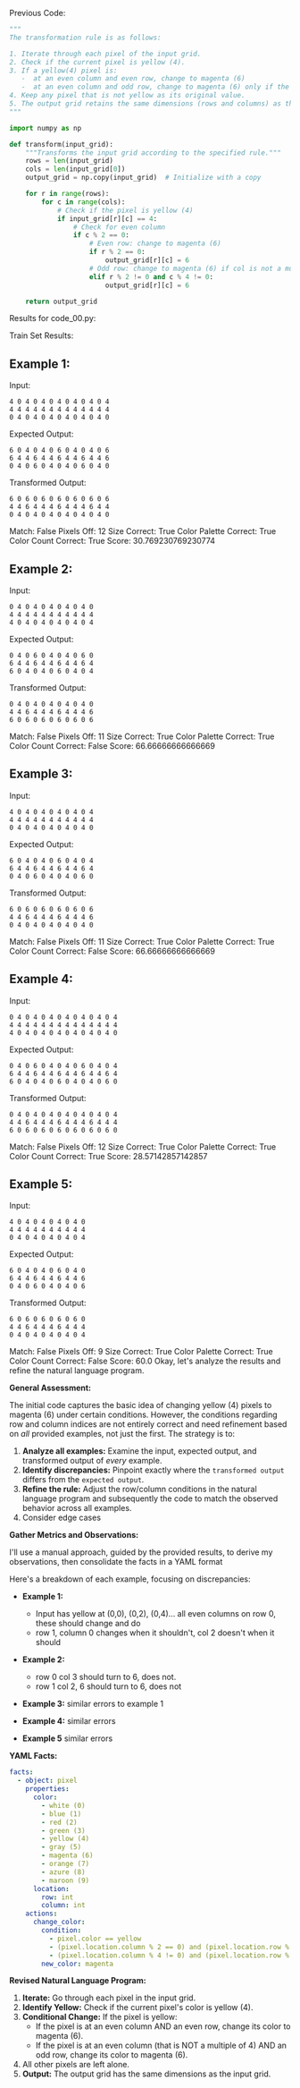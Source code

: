 
Previous Code:
```python
"""
The transformation rule is as follows:

1. Iterate through each pixel of the input grid.
2. Check if the current pixel is yellow (4).
3. If a yellow(4) pixel is:
   -  at an even column and even row, change to magenta (6)
   -  at an even column and odd row, change to magenta (6) only if the column index is NOT a multiple of 4.
4. Keep any pixel that is not yellow as its original value.
5. The output grid retains the same dimensions (rows and columns) as the input grid.
"""

import numpy as np

def transform(input_grid):
    """Transforms the input grid according to the specified rule."""
    rows = len(input_grid)
    cols = len(input_grid[0])
    output_grid = np.copy(input_grid)  # Initialize with a copy

    for r in range(rows):
        for c in range(cols):
            # Check if the pixel is yellow (4)
            if input_grid[r][c] == 4:
                # Check for even column
                if c % 2 == 0:
                    # Even row: change to magenta (6)
                    if r % 2 == 0:
                        output_grid[r][c] = 6
                    # Odd row: change to magenta (6) if col is not a multiple of 4
                    elif r % 2 != 0 and c % 4 != 0:
                        output_grid[r][c] = 6

    return output_grid
```
Results for code_00.py:

Train Set Results:

## Example 1:
Input:
```
4 0 4 0 4 0 4 0 4 0 4 0 4
4 4 4 4 4 4 4 4 4 4 4 4 4
0 4 0 4 0 4 0 4 0 4 0 4 0
```
Expected Output:
```
6 0 4 0 4 0 6 0 4 0 4 0 6
6 4 4 6 4 4 6 4 4 6 4 4 6
0 4 0 6 0 4 0 4 0 6 0 4 0
```
Transformed Output:
```
6 0 6 0 6 0 6 0 6 0 6 0 6
4 4 6 4 4 4 6 4 4 4 6 4 4
0 4 0 4 0 4 0 4 0 4 0 4 0
```
Match: False
Pixels Off: 12
Size Correct: True
Color Palette Correct: True
Color Count Correct: True
Score: 30.769230769230774

## Example 2:
Input:
```
0 4 0 4 0 4 0 4 0 4 0
4 4 4 4 4 4 4 4 4 4 4
4 0 4 0 4 0 4 0 4 0 4
```
Expected Output:
```
0 4 0 6 0 4 0 4 0 6 0
6 4 4 6 4 4 6 4 4 6 4
6 0 4 0 4 0 6 0 4 0 4
```
Transformed Output:
```
0 4 0 4 0 4 0 4 0 4 0
4 4 6 4 4 4 6 4 4 4 6
6 0 6 0 6 0 6 0 6 0 6
```
Match: False
Pixels Off: 11
Size Correct: True
Color Palette Correct: True
Color Count Correct: False
Score: 66.66666666666669

## Example 3:
Input:
```
4 0 4 0 4 0 4 0 4 0 4
4 4 4 4 4 4 4 4 4 4 4
0 4 0 4 0 4 0 4 0 4 0
```
Expected Output:
```
6 0 4 0 4 0 6 0 4 0 4
6 4 4 6 4 4 6 4 4 6 4
0 4 0 6 0 4 0 4 0 6 0
```
Transformed Output:
```
6 0 6 0 6 0 6 0 6 0 6
4 4 6 4 4 4 6 4 4 4 6
0 4 0 4 0 4 0 4 0 4 0
```
Match: False
Pixels Off: 11
Size Correct: True
Color Palette Correct: True
Color Count Correct: False
Score: 66.66666666666669

## Example 4:
Input:
```
0 4 0 4 0 4 0 4 0 4 0 4 0 4
4 4 4 4 4 4 4 4 4 4 4 4 4 4
4 0 4 0 4 0 4 0 4 0 4 0 4 0
```
Expected Output:
```
0 4 0 6 0 4 0 4 0 6 0 4 0 4
6 4 4 6 4 4 6 4 4 6 4 4 6 4
6 0 4 0 4 0 6 0 4 0 4 0 6 0
```
Transformed Output:
```
0 4 0 4 0 4 0 4 0 4 0 4 0 4
4 4 6 4 4 4 6 4 4 4 6 4 4 4
6 0 6 0 6 0 6 0 6 0 6 0 6 0
```
Match: False
Pixels Off: 12
Size Correct: True
Color Palette Correct: True
Color Count Correct: True
Score: 28.57142857142857

## Example 5:
Input:
```
4 0 4 0 4 0 4 0 4 0
4 4 4 4 4 4 4 4 4 4
0 4 0 4 0 4 0 4 0 4
```
Expected Output:
```
6 0 4 0 4 0 6 0 4 0
6 4 4 6 4 4 6 4 4 6
0 4 0 6 0 4 0 4 0 6
```
Transformed Output:
```
6 0 6 0 6 0 6 0 6 0
4 4 6 4 4 4 6 4 4 4
0 4 0 4 0 4 0 4 0 4
```
Match: False
Pixels Off: 9
Size Correct: True
Color Palette Correct: True
Color Count Correct: False
Score: 60.0
Okay, let's analyze the results and refine the natural language program.

**General Assessment:**

The initial code captures the basic idea of changing yellow (4) pixels to magenta (6) under certain conditions. However, the conditions regarding row and column indices are not entirely correct and need refinement based on *all* provided examples, not just the first. The strategy is to:

1.  **Analyze all examples:** Examine the input, expected output, and transformed output of *every* example.
2.  **Identify discrepancies:** Pinpoint exactly where the `transformed output` differs from the `expected output`.
3.  **Refine the rule:** Adjust the row/column conditions in the natural language program and subsequently the code to match the observed behavior across all examples.
4. Consider edge cases

**Gather Metrics and Observations:**

I'll use a manual approach, guided by the provided results, to derive my observations, then consolidate the facts in a YAML format

Here's a breakdown of each example, focusing on discrepancies:

*   **Example 1:**
    *   Input has yellow at (0,0), (0,2), (0,4)... all even columns on row 0, these should change and do
    *   row 1, column 0 changes when it shouldn't, col 2 doesn't when it should

*   **Example 2:**
    * row 0 col 3 should turn to 6, does not.
    *   row 1 col 2, 6 should turn to 6, does not

*   **Example 3:** similar errors to example 1

*   **Example 4:** similar errors

*    **Example 5** similar errors

**YAML Facts:**


```yaml
facts:
  - object: pixel
    properties:
      color:
        - white (0)
        - blue (1)
        - red (2)
        - green (3)
        - yellow (4)
        - gray (5)
        - magenta (6)
        - orange (7)
        - azure (8)
        - maroon (9)
      location:
        row: int
        column: int
    actions:
      change_color:
        condition:
          - pixel.color == yellow
          - (pixel.location.column % 2 == 0) and (pixel.location.row % 2 ==0)
          - (pixel.location.column % 4 != 0) and (pixel.location.row % 2 != 0) and (pixel.location.column % 2 == 0)
        new_color: magenta

```


**Revised Natural Language Program:**

1.  **Iterate:** Go through each pixel in the input grid.
2.  **Identify Yellow:** Check if the current pixel's color is yellow (4).
3.  **Conditional Change:** If the pixel is yellow:
    *   If the pixel is at an even column AND an even row, change its color to magenta (6).
    *   If the pixel is at an even column (that is NOT a multiple of 4) AND an odd row, change its color to magenta (6).
4. All other pixels are left alone.
5.  **Output:** The output grid has the same dimensions as the input grid.


